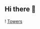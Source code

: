 ## Hi there 👋
! [Towers](http://github-profile-summary-cards.vercel.app/api/cards/profile-details?username=TwRei&theme=2077)



